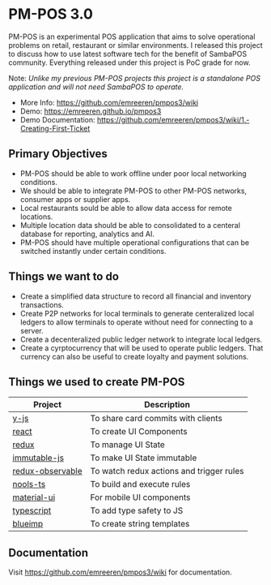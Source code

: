 # PM-POS 3.0

PM-POS is an experimental POS application that aims to solve operational problems on retail, restaurant or similar environments. I released this project to discuss how to use latest software tech for the benefit of SambaPOS community. Everything released under this project is PoC grade for now.

Note: _Unlike my previous PM-POS projects this project is a standalone POS application and will not need SambaPOS to operate._

- More Info: https://github.com/emreeren/pmpos3/wiki
- Demo: https://emreeren.github.io/pmpos3
- Demo Documentation: https://github.com/emreeren/pmpos3/wiki/1.-Creating-First-Ticket

## Primary Objectives

* PM-POS should be able to work offline under poor local networking conditions.
* We should be able to integrate PM-POS to other PM-POS networks, consumer apps or supplier apps.
* Local restaurants sould be able to allow data access for remote locations.
* Multiple location data should be able to consolidated to a centeral database for reporting, analytics and AI.
* PM-POS should have multiple operational configurations that can be switched instantly under certain conditions.

## Things we want to do

* Create a simplified data structure to record all financial and inventory transactions.
* Create P2P networks for local terminals to generate centeralized local ledgers to allow terminals to operate without need for connecting to a server.
* Create a decenteralized public ledger network to integrate local ledgers.
* Create a cyrptocurrency that will be used to operate public ledgers. That currency can also be useful to create loyalty and payment solutions.

## Things we used to create PM-POS

| Project                                                    | Description                              |
| ---------------------------------------------------------- | ---------------------------------------- |
| [y-js](http://y-js.org/)                                   | To share card commits with clients       |
| [react](https://reactjs.org/)                              | To create UI Components                  |
| [redux](https://redux.js.org/)                             | To manage UI State                       |
| [immutable-js](https://facebook.github.io/immutable-js/)   | To make UI State immutable               |
| [redux-observable](https://redux-observable.js.org/)       | To watch redux actions and trigger rules |
| [nools-ts](https://github.com/taoqf/nools-ts)              | To build and execute rules               |
| [material-ui](http://www.material-ui.com/)                 | For mobile UI components                 |
| [typescript](https://www.typescriptlang.org/)              | To add type safety to JS                 |
| [blueimp](https://github.com/blueimp/JavaScript-Templates) | To create string templates               |

## Documentation

Visit https://github.com/emreeren/pmpos3/wiki for documentation.
